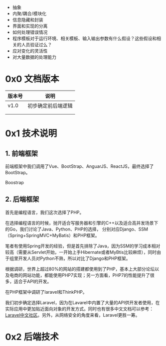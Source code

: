 



- 抽象
- 内聚/耦合/模块化
- 信息隐藏和封装
- 界面和实现的分离
- 如何处理错误情况
- 程序模板对于运行环境、相关模板、输入输出参数有什么假设？这些假设和相关的人员验证过么？
- 应对变化的灵活性
- 对大量数据的处理能力

# 0x0 文档版本

| 版本号 | 说明               |
| ------ | ------------------ |
| v1.0   | 初步确定前后端逻辑 |
|        |                    |
|        |                    |



# 0x1 技术说明

## 1. 前端框架

前端框架中我们调用了Vue、BootStrap、AnguarJS、ReactJS，最终选择了BootStrap。

Boostrap



## 2. 后端框架

首先是编程语言，我们这次选择了PHP。

在选择编程语言的时候，抛开适合写服务器和引擎的C++以及适合高并发场景下的Go，我们讨论了Java、Python、PHP的选择， 分别对应Django、SSM（Spring+SpringMVC+MyBatis）和PHP框架。

笔者有使用Spring开发的经验，但是首先排除了Java，因为SSM的学习成本相对较高（需要从Servlet开始，一开始上手Hibernate或者MyBtis比较麻烦），同时由于组里开发人员对Python不熟，所以对比了Django和PHP框架。

根据调研，世界上超过80%的网站的搭建都使用到了PHP，基本上大部分论坛以及电商的网站功能，都能使用PHP7实现；另一方面看，PHP7的性能提升了很多，适合于API的开发。

在PHP框架中调研了laravel和ThinkPHP。

我们初步确定选择Laravel，因为在Lavarel中内置了大量的API供开发者使用，在实际应用中更加贴近面向对象的开发方式。同时也有很多中文文档可以参考：[Laravel中文社区](https://learnku.com/laravel/docs)。另外，从网络安全的角度来看，Laravel更胜一筹。

# 0x2 后端技术













